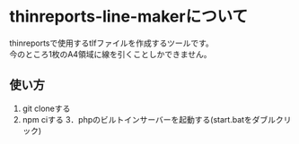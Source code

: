 # thinreports-line-makerについて
thinreportsで使用するtlfファイルを作成するツールです。  
今のところ1枚のA4領域に線を引くことしかできません。  

## 使い方
1. git cloneする
2. npm ciする
3．phpのビルトインサーバーを起動する(start.batをダブルクリック)
